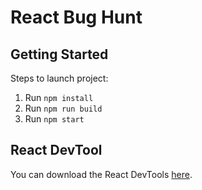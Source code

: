 # React Bug Hunt

## Getting Started
Steps to launch project:
1. Run `npm install`
2. Run `npm run build`
3. Run `npm start`

## React DevTool
You can download the React DevTools [here](https://github.com/facebook/react-devtools).
